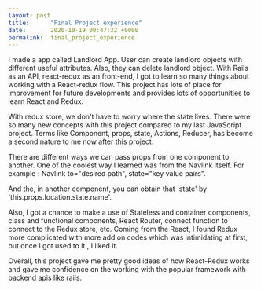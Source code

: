```yaml
---
layout: post
title:      "Final Project experience"
date:       2020-10-19 00:47:32 +0000
permalink:  final_project_experience
---
```



I made a app called Landlord App. User can create landlord objects with different useful attributes. Also, they can delete landlord object. With Rails as an API, react-redux as an front-end, I got to learn so many things about working with a React-redux flow. This project has lots of place for improvement for future developments and provides lots of opportunities to learn React and Redux.

With redux store, we don't have to worry where the state lives. There were so many new concepts with this project compared to my last JavaScript project. Terms like Component, props, state, Actions, Reducer, has become a second nature to me now after this project. 

There are different ways we can pass props from one component to another. One of the coolest way I learned was from the Navlink itself. For example : 
Navlink to="desired path", state="key value pairs".

And the, in another component, you can obtain that 'state' by 'this.props.location.state.name'. 

Also, I got a chance to make a use of Stateless and container components, class and functional components, React Router, connect function to connect to the Redux store, etc.  Coming from the React, I found Redux more complicated with more add on codes which was intimidating at first, but once I got used to it , I liked it. 

Overall, this project gave me pretty good ideas of how React-Redux works and gave me confidence on the working with the popular framework with backend apis like rails.

